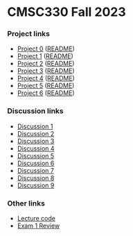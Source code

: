 # CMSC330 Fall 2023

### Project links
  + [Project 0](https://classroom.github.com/a/1Plgv8Fw) ([README](https://github.com/cmsc330fall23/cmsc330fall23/blob/main/projects/project0.md))
  + [Project 1](https://classroom.github.com/a/BGboJVCP) ([README](https://github.com/cmsc330fall23/cmsc330fall23/blob/main/projects/project1.md))
  + [Project 2](https://classroom.github.com/a/lnJWTaHH) ([README](https://github.com/cmsc330fall23/cmsc330fall23/blob/main/projects/project2.md))
  + [Project 3](https://classroom.github.com/a/OEy95tyX) ([README](https://github.com/cmsc330fall23/cmsc330fall23/blob/main/projects/project3.md))
  + [Project 4](https://classroom.github.com/a/eS6ORRAE) ([README](https://github.com/cmsc330fall23/cmsc330fall23/blob/main/projects/project4.md))
  + [Project 5](https://classroom.github.com/a/4FOhv0xA) ([README](https://github.com/cmsc330fall23/cmsc330fall23/blob/main/projects/project5.md))
  + [Project 6](https://classroom.github.com/a/mki8hqkk) ([README](https://github.com/cmsc330fall23/cmsc330fall23/blob/main/projects/project6.md))
### Discussion links
  + [Discussion 1](https://classroom.github.com/a/Gk3lXbAx)
  + [Discussion 2](https://github.com/cmsc330fall23/cmsc330fall23/blob/main/discussions/d2_hof_regex)
  + [Discussion 3](https://github.com/cmsc330fall23/cmsc330fall23/tree/main/discussions/d3_nfa_dfa)
  + [Discussion 4](https://github.com/cmsc330fall23/cmsc330fall23/tree/main/discussions/d4_nfa_dfa_conversion)
  + [Discussion 5](https://github.com/cmsc330fall23/cmsc330fall23/tree/main/discussions/d5_ocaml_typing)
  + [Discussion 6](https://github.com/cmsc330fall23/cmsc330fall23/tree/main/discussions/d6_ocaml_hof)
  + [Discussion 7](https://github.com/cmsc330fall23/cmsc330fall23/tree/main/discussions/d7_cfg)
  + [Discussion 8](https://github.com/cmsc330fall23/cmsc330fall23/tree/main/discussions/d8_parsing)
  + [Discussion 9](https://github.com/cmsc330fall23/cmsc330fall23/blob/main/discussions/d9_lambda_calc/README.md)
### Other links

 + [Lecture code](https://github.com/cmsc330fall23/cmsc330fall23/tree/main/lecture_code)
 + [Exam 1 Review](https://github.com/cmsc330fall23/cmsc330fall23/tree/main/review/e1_python_regex)
